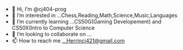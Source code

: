 - 👋 Hi, I’m @cj404-prog
- 👀 I’m interested in ...Chess,Reading,Math,Science,Music,Languages
- 🌱 I’m currently learning ...CS50G(Gaming Developement) and CS50X(Intro to Computer Science
- 💞️ I’m looking to collaborate on ...
- 📫 How to reach me ...Herrincj421@gmail.com

<!---
cj404-prog/cj404-prog is a ✨ special ✨ repository because its `README.md` (this file) appears on your GitHub profile.
You can click the Preview link to take a look at your changes.
--->
